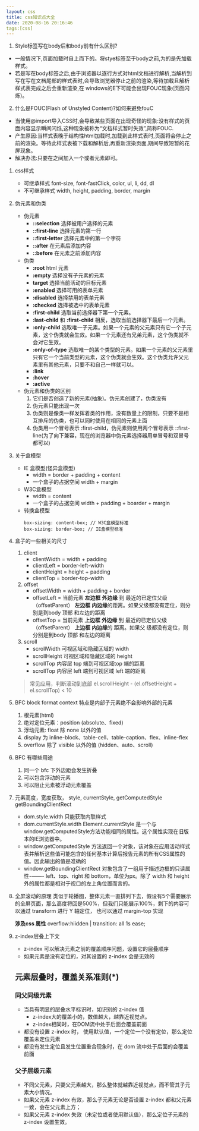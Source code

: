 ```yaml
---
layout: css
title: css知识点大全
date: 2020-08-16 20:16:46
tags:[css]
---
```


1. Style标签写在body后和body前有什么区别?

- 一般情况下,页面加载时自上而下的。将stye标签至于body之前,为的是先加载样式。
- 若是写在body标签之后,由于浏览器以逐行方式对html文档进行解析,当解析到写在写在文档尾部的样式表时,会导致浏览器停止之前的渲染,等待加载且解析样式表完成之后会重新渲染,在 windows的E下可能会出现FOUC现象(页面闪烁)。

2. 什么是FOUC(Flash of Unstyled Content)?如何来避免fouC

- 当使用@import导入CSS时,会导致某些页面在出现奇怪的现象:没有样式的页面内容显示瞬间闪烁,这种现象被称为“文档样式暂时失效”,简称FOUC.
- 产生原因:当样式表晚于结构性html加载时,加载到此样式表时,页面将会停止之前的渲染。等待此样式表被下载和解析后,再重新渲染页面,期间导致短暂的花屏现象。
- 解决办法:只要在之间加入一个或者元素即可。

<!-- more -->

1. css样式
    - 可继承样式    font-size, font-fastClick, color, ul, li, dd, dl
    - 不可继承样式  width, height, padding, border, margin

2. 伪元素和伪类
   - 伪元素
     - **::selection** 选择被用户选择的元素
     - **::first-line** 选择元素的第一行
     - **::first-letter** 选择元素中的第一个字符
     - **::after** 在元素后添加内容
     - **::before** 在元素之前添加内容
   - 伪类
     - **:root**  html 元素
     - **:empty**  选择没有子元素的元素
     - **target** 选择当前活动的目标元素
     - **:enabled** 选择可用的表单元素
     - **:disabled** 选择禁用的表单元素
     - **:checked** 选择被选中的表单元素
     - **:first-child** 选取当前选择器下第一个元素。
     - **:last-child** 和 **:first-child** 相反，选取当前选择器下最后一个元素。
     - **:only-child** 选取唯一子元素。如果一个元素的父元素只有它一个子元素，这个伪类就会生效。如果一个元素还有兄弟元素，这个伪类就不会对它生效。
     - **:only-of-type** 选取唯一的某个类型的元素。如果一个元素的父元素里只有它一个当前类型的元素，这个伪类就会生效。这个伪类允许父元素里有其他元素，只要不和自己一样就可以。
     - **:link**
     - **:hover**
     - **:active**
   - 伪元素和伪类的区别
        1. 它们是否创造了新的元素(抽象)。伪元素创建了，伪类没有
        2. 伪元素只能出现一次
        3. 伪类则是像类一样发挥着类的作用，没有数量上的限制，只要不是相互排斥的伪类，也可以同时使用在相同的元素上面
        4. 伪类用一个冒号表示 :first-child，伪元素则使用两个冒号表示 ::first-line(为了向下兼容，现在的浏览器中伪元素选择器用单冒号和双冒号都可以)
3. 关于盒模型
    - IE 盒模型(怪异盒模型)
        - width = border + padding + content
        - 一个盒子的占据空间 width + margin
    - W3C盒模型
      - width = content
      - 一个盒子的占据空间 width + padding + boarder + margin
    - 转换盒模型
        ```
        box-sizing: content-box; // W3C盒模型标准
        box-sizing: border-box; // IE盒模型标准
        ```
4. 盒子的一些相关的尺寸
   1. client
      - clientWidth = width + padding
      - clientLeft = border-left-width
      - clientHeight = height + padding
      - clientTop = border-top-width
   2. offset
      - offsetWidth = width + padding + border
      - offsetLeft = 当前元素 **左边框** **外边缘** 到 最近的已定位父级（offsetParent） **左边框** **内边缘**的距离。如果父级都没有定位，则分别是到body 顶部 和左边的距离
      - offsetTop = 当前元素 **上边框** **外边缘** 到 最近的已定位父级（offsetParent） **上边框** **内边缘**的 距离。如果父 级都没有定位，则分别是到body 顶部 和左边的距离
    1. scroll
        - scrollWidth 可视区域和隐藏区域的 width
        - scrollHeight 可视区域和隐藏区域的 height
        - scrollTop 内容层 top 端到可视区域top 端的距离
        - scrollTop 内容层 left 端到可视区域 left 端的距离
    >常见应用，判断滚动到底部 el.scrollHeight - (el.offsetHeight + el.scrollTop) < 10
5. BFC
    block format context 特点是内部子元素绝不会影响外部的元素
    1. 根元素(html)
    2. 绝对定位元素：position (absolute、fixed)
    3. 浮动元素: float 除 none 以外的值
    4. display 为 inline-block、table-cell、table-caption、flex、inline-flex
    5. overflow 除了 visible 以外的值 (hidden、auto、scroll)

6. BFC 有哪些用途
   1. 同一个 bfc 下外边距会发生折叠
   2. 可以包含浮动的元素
   3. 可以阻止元素被浮动元素覆盖
   
7. 元素高度，宽度获取， style, currentStyle, getComputedStyle getBoundingClientRect
    - dom.style.width 只能获取内联样式
    - dom.currentStyle.width Element.currentStyle 是一个与 window.getComputedStyle方法功能相同的属性。这个属性实现在旧版本的IE浏览器中。
    - window.getComputedStyle  方法返回一个对象，该对象在应用活动样式表并解析这些值可能包含的任何基本计算后报告元素的所有CSS属性的值。因此输出的值是准确的
    - window.getBoundingClientRect 对象包含了一组用于描述边框的只读属性-——- left、top、right 和 bottom，单位为px。除了 width 和 height 外的属性都是相对于视口的左上角位置而言的。
  
8. 全屏滚动的原理
    类似于轮播图，整体元素一直排列下去，假设有5个需要展示的全屏页面，那么高度将回是500%，但我们只能展示100%，剩下的内容可以通过 transform 进行 Y 轴定位， 也可以通过 margin-top 实现

    **涉及css 属性**
    overflow:hiidden | transition: all 1s ease;

9. z-index层叠上下文
    - z-index 可以解决元素之前的覆盖顺序问题，设置它的层叠顺序
    - 如果元素是没有定位的，对其设置的 z-index 会是无效的

    ## 元素层叠时，覆盖关系准则(*)
    ### 同父同级元素
      - 当具有明显的层叠水平标识时，如识别的 z-index 值 
        - z-index大的覆盖小的，数值越大，越靠近视觉点。
        - z-index相同时，在DOM流中处于后面会覆盖前面
     - 都没有设置 z-index 时， 使用默认值，一个定位一个没有定位，那么定位覆盖未定位元素
     - 都没有发生定位且发生位置重合现象时，在 dom 流中处于后面的会覆盖前面
    ### 父子层级元素
      - 不同父元素，只要父元素越大，那么整体就越靠近视觉点，而不管其子元素大小情况。
      - 如果父元素 z-index 有效，那么子元素无论是否设置 z-index 都和父元素一致，会在父元素上方；
      - 如果父元素 z-index 失效（未定位或者使用默认值），那么定位子元素的 z-index 设置生效。

